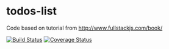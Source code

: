 # todos-list
Code based on tutorial from http://www.fullstackjs.com/book/

[![Build Status](https://travis-ci.org/aschhabra/todos-list.svg?branch=master)](https://travis-ci.org/aschhabra/todos-list)
[![Coverage Status](https://coveralls.io/repos/github/aschhabra/todos-list/badge.svg)](https://coveralls.io/github/aschhabra/todo-list)

